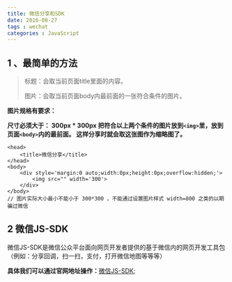 ```yaml
---
title: 微信分享和SDK
date: 2016-08-27
tags : wechat
categories : JavaScript
---
```


## 1 、最简单的方法

> 标题：会取当前页面title里面的内容。
> 
> 图片：会取当前页面body内最前面的一张符合条件的图片。

**图片规格有要求：**

**尺寸必须大于： 300px * 300px
把符合以上两个条件的图片放到`<img>`里，放到页面`<body>`内的最前面。
这样分享时就会取这张图作为缩略图了。**

```
<head>
    <title>微信分享</title>
</head>
<body>
	<div style='margin:0 auto;width:0px;height:0px;overflow:hidden;'>
		<img src="" width='300'>
	</div>
</body>
// 图片实际大小最小不能小于 300*300 ，不能通过设置图片样式 width=800 之类的以期骗过微信
```

## 2 微信JS-SDK

微信JS-SDK是微信公众平台面向网页开发者提供的基于微信内的网页开发工具包（例如：分享回调，扫一扫，支付，打开微信地图等等等）

**具体我们可以通过官网地址操作：**[微信JS-SDK](https://mp.weixin.qq.com/wiki/7/aaa137b55fb2e0456bf8dd9148dd613f.html "微信JS-SDK"); 